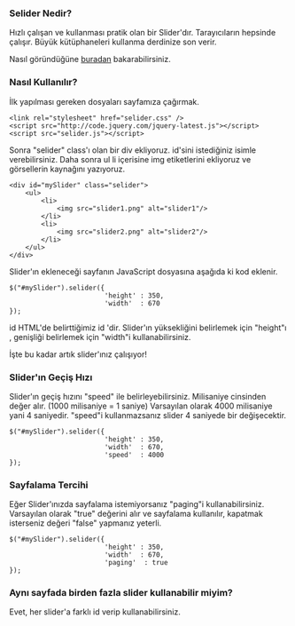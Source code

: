 ### Selider Nedir?
Hızlı çalışan ve kullanması pratik olan bir Slider'dır. Tarayıcıların hepsinde çalışır. Büyük kütüphaneleri kullanma derdinize son verir. 

Nasıl göründüğüne <a href="http://skatersercan.github.com/Selider/">buradan</a> bakarabilirsiniz.

### Nasıl Kullanılır?
İlk yapılması gereken dosyaları sayfamıza çağırmak.

```
<link rel="stylesheet" href="selider.css" />
<script src="http://code.jquery.com/jquery-latest.js"></script> 
<script src="selider.js"></script>
```

Sonra "selider" class'ı olan bir div ekliyoruz. id'sini istediğiniz isimle verebilirsiniz. Daha sonra ul li içerisine img etiketlerini ekliyoruz ve görsellerin kaynağını yazıyoruz.

```
<div id="mySlider" class="selider">
    <ul>
        <li>
            <img src="slider1.png" alt="slider1"/>
        </li>
        <li>
            <img src="slider2.png" alt="slider2"/>
        </li>
    </ul>
</div>
```

Slider'ın ekleneceği sayfanın JavaScript dosyasına aşağıda ki kod eklenir.

```
$("#mySlider").selider({
                        'height' : 350, 
                        'width'  : 670
});
```
id HTML'de belirttiğimiz id 'dir. Slider'ın yüksekliğini belirlemek için "height"ı , genişliği belirlemek için "width"i kullanabilirsiniz.

İşte bu kadar artık slider'ınız çalışıyor!

### Slider'ın Geçiş Hızı
Slider'ın geçiş hızını "speed" ile belirleyebilirsiniz. Milisaniye cinsinden değer alır. (1000 milisaniye = 1 saniye) Varsayılan olarak 4000 milisaniye yani 4 saniyedir. "speed"i kullanmazsanız slider 4 saniyede bir değişecektir.

```
$("#mySlider").selider({
                        'height' : 350, 
                        'width'  : 670,
                        'speed'  : 4000    
});
```

### Sayfalama Tercihi
Eğer Slider'ınızda sayfalama istemiyorsanız "paging"i kullanabilirsiniz. Varsayılan olarak "true" değerini alır ve sayfalama kullanılır, kapatmak isterseniz değeri "false" yapmanız yeterli.

```
$("#mySlider").selider({
                        'height' : 350, 
                        'width'  : 670,
                        'paging'  : true    
});
```

### Aynı sayfada birden fazla slider kullanabilir miyim?
Evet, her slider'a farklı id verip kullanabilirsiniz.

